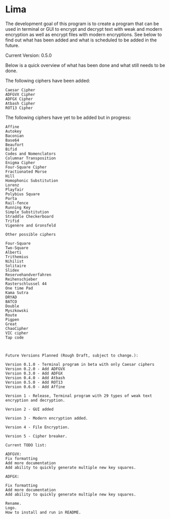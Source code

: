 # Lima

The development goal of this program is to create a program that can be used in terminal or GUI to encrypt and decrypt text with weak and modern encryption as well as encrypt files with modern encryptions. See below to find out what has been added and what is scheduled to be added in the future.

Current Version: 0.5.0

Below is a quick overview of what has been done and what still needs to be done.

The following ciphers have been added:

    Caesar Cipher
    ADFGVX Cipher
    ADFGX Cipher
    Atbash Cipher
    ROT13 Cipher

The following ciphers have yet to be added but in progress:

    Affine
    Autokey
    Baconian
    Base64
    Beaufort
    Bifid
    Codes and Nomenclators
    Columnar Transposition
    Enigma Cipher
    Four-Square Cipher
    Fractionated Morse
    Hill
    Homophonic Substitution
    Lorenz
    Playfair
    Polybius Square
    Porta
    Rail-fence
    Running Key
    Simple Substitution
    Straddle Checkerboard
    Trifid
    Vigenère and Gronsfeld

    Other possible ciphers

    Four-Square
    Two-Square
    Alberti
    Trithemius
    Nihilist
    Solitaire
    Slidex
    Reservehandverfahren
    Reihenschieber
    Rasterschlussel 44
    One time Pad
    Kama Sutra
    DRYAD
    BATCO
    Double
    Myszkowski
    Route
    Pigpen
    Great
    ChaoCipher
    VIC cipher
    Tap code



    Future Versions Planned (Rough Draft, subject to change.):

    Version 0.1.0 - Terminal program in beta with only Caesar ciphers
    Version 0.2.0 - Add ADFGVX
    Version 0.3.0 - Add ADFGX
    Version 0.4.0 - Add Atbash
    Version 0.5.0 - Add ROT13
    Version 0.6.0 - Add Affine

    Version 1 - Release, Terminal program with 29 types of weak text encryption and decryption.

    Version 2 - GUI added

    Version 3 - Modern encryption added.

    Version 4 - File Encryption.

    Version 5 - Cipher breaker.

    Current TODO list:

    ADFGVX:
    Fix formatting
    Add more documentation
    Add ability to quickly generate multiple new key squares.

    ADFGX:

    Fix formatting
    Add more documentation
    Add ability to quickly generate multiple new key squares.

    Rename.
    Logo.
    How to install and run in README.
